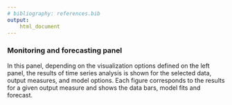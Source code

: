 ```yaml
---
# bibliography: references.bib
output: 
    html_document
---
```


### Monitoring and forecasting panel
In this panel, depending on the visualization options defined on the left panel,
the results of time series analysis is shown for the selected data, output measures, and model options. Each figure corresponds to the results for a given output measure and shows the data bars, model fits and forecast. 